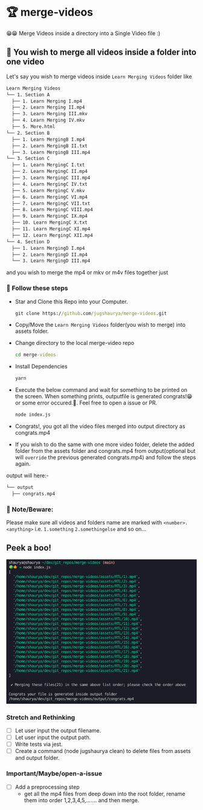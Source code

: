 # 🏆 merge-videos

😁😁 Merge Videos inside a directory into a Single Video file :)

## 🥅 You wish to merge all videos inside a folder into one video

Let's say you wish to merge videos inside `Learn Merging Videos` folder like

```cmd
Learn Merging Videos
└── 1. Section A
  ├── 1. Learn Merging I.mp4
  ├── 2. Learn Merging II.mp4
  ├── 3. Learn Merging III.mkv
  ├── 4. Learn Merging IV.mkv
  ├── 5. More.html
└── 2. Section B
  ├── 1. Learn MergingB I.mp4
  ├── 2. Learn MergingB II.txt
  ├── 3. Learn MergingB III.mp4
└── 3. Section C
  ├── 1. Learn MergingC I.txt
  ├── 2. Learn MergingC II.mp4
  ├── 3. Learn MergingC III.mp4
  ├── 4. Learn MergingC IV.txt
  ├── 5. Learn MergingC V.mkv
  ├── 6. Learn MergingC VI.mp4
  ├── 7. Learn MergingC VII.txt
  ├── 8. Learn MergingC VIII.mp4
  ├── 9. Learn MergingC IX.mp4
  ├── 10. Learn MergingC X.txt
  ├── 11. Learn MergingC XI.mp4
  ├── 12. Learn MergingC XII.mp4
└── 4. Section D
  ├── 1. Learn MergingD I.mp4
  ├── 2. Learn MergingD II.mp4
  └── 3. Learn MergingD III.mp4

```

and you wish to merge the mp4 or mkv or m4v files together just

### 🍿 Follow these steps

- Star and Clone this Repo into your Computer.

  ```cmd
  git clone https://github.com/jugshaurya/merge-videos.git

  ```

- Copy/Move the `Learn Merging Videos` folder(you wish to merge) into assets folder.

- Change directory to the local merge-video repo

  ```cmd
  cd merge-videos
  ```

- Install Dependencies

  ```cmd
  yarn
  ```

- Execute the below command and wait for something to be printed on the screen. When something prints, outputfile is generated congrats!😁 or some error occured.😤. Feel free to open a issue or PR.

  ```cmd
  node index.js
  ```

- Congrats!, you got all the video files merged into output directory as congrats.mp4

- If you wish to do the same with one more video folder, delete the added folder from the assets folder and congrats.mp4 from output(optional but will `override` the previous generated congrats.mp4) and follow the steps again.

output will here:-

```cmd
└── output
  ├── congrats.mp4

```

### 🤕 Note/Beware:

Please make sure all videos and folders name are marked with `<number>.<anything>` i.e. `1.something` `2.somethingelse` and so on...

## Peek a boo!

![demo](demooutput.png)

### Stretch and Rethinking

- [ ] Let user input the output filename.
- [ ] Let user input the output path.
- [ ] Write tests via jest.
- [ ] Create a command (node jugshaurya clean) to delete files from assets and output folder.

### Important/Maybe/open-a-issue

- [ ] Add a preprocessing step
  - get all the mp4 files from deep down into the root folder, rename them into order 1,2,3,4,5,....... and then merge.

